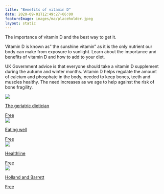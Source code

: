 ```yaml
---
title: "Benefits of vitamin D"
date: 2020-09-01T12:49:27+06:00
featureImage: images/ma/placeholder.jpeg
layout: static
---
```


The importance of vitamin D and the best way to get it.

Vitamin D is known as” the sunshine vitamin” as it is the only nutrient our body can make from exposure to sunlight. Learn about the importance and benefits of vitamin D and how to add to your diet.

UK Government advice is that everyone should take a vitamin D supplement during the autumn and winter months. Vitamin D helps regulate the amount of calcium and phosphate in the body, needed to keep bones, teeth and muscles healthy. The need increases as we age to help against the risk of bone fragility.

<a class="ma-link" href="https://thegeriatricdietitian.com/vitamin-d-in-the-elderly/"><div class="ma-card"><div class="ma-icon"><img src ="/images/icon-check.png"/></div><div class="ma-name"><p>The geriatric dietician</p></div><div class="ma-paid-text"><span>Free</span></div></div></a><a class="ma-link" href="https://www.eatingwell.com/gallery/12814/recipes-to-get-more-vitamin-d/"><div class="ma-card"><div class="ma-icon"><img src ="/images/icon-check.png"/></div><div class="ma-name"><p>Eating well</p></div><div class="ma-paid-text"><span>Free</span></div></div></a><a class="ma-link" href="https://www.healthline.com/health/nutrition/vitamin-d-foods"><div class="ma-card"><div class="ma-icon"><img src ="/images/icon-check.png"/></div><div class="ma-name"><p>Healthline</p></div><div class="ma-paid-text"><span>Free</span></div></div></a><a class="ma-link" href="https://www.hollandandbarrett.com/the-health-hub/vitamins-and-supplements/vitamins/vitamin-d/best-vitamin-d-supplements/"><div class="ma-card"><div class="ma-icon"><img src ="/images/icon-check.png"/></div><div class="ma-name"><p>Holland and Barrett</p></div><div class="ma-paid-text"><span>Free</span></div></div></a>  

<br/><br/>






